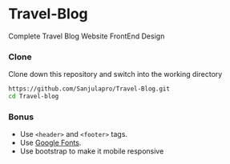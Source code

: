 # Travel-Blog
Complete Travel Blog Website FrontEnd Design 

### Clone
Clone down this repository and switch into the working directory
```sh
https://github.com/Sanjulapro/Travel-Blog.git
cd Travel-blog
```

### Bonus
- Use `<header>` and `<footer>` tags.
- Use [Google Fonts](https://fonts.google.com/).
- Use bootstrap to make it mobile responsive
